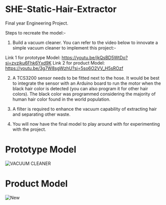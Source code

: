 # SHE-Static-Hair-Extractor

Final year Engineering Project.

Steps to recreate the model:-

1. Build a vacuum cleaner. You can refer to the video below to innovate a simple vacuum cleaner to implement this project:-

  Link 1 for prototype Model: https://youtu.be/jkQsBD5WtDo?si=zvziku6Fhk6Yxd9K
  Link 2 for product Model: https://youtu.be/3g7W8sgWzhU?si=5so6O2VV_H5sROzf

2. A TCS3200 sensor needs to be fitted next to the hose. It would be best to integrate the sensor with an Arduino board to run the motor when the black hair color is detected (you can also program it for other hair colors). The black color was programmed considering the majority of human hair color found in the world population.

3. A filter is required to enhance the vacuum capability of extracting hair and separating other waste.

4. You will now have the final model to play around with for experimenting with the project.

# Prototype Model
![VACUUM CLEANER](https://github.com/MustaqAhamed/SHE-Static-Hair-Extractor/assets/44725818/5f4d2d14-3b23-4436-9a76-0cbda9f416c1)

# Product Model

![New](https://github.com/MustaqAhamed/SHE-Static-Hair-Extractor/assets/44725818/5def4e12-e1d4-4d26-8b1b-6a9fa314c64b)
